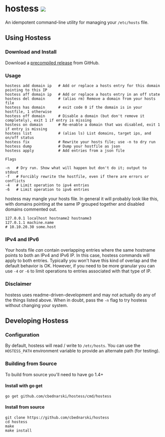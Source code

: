 # hostess [![](https://travis-ci.org/cbednarski/hostess.svg)](https://travis-ci.org/cbednarski/hostess)

An idempotent command-line utility for managing your `/etc/hosts` file.

## Using Hostess

### Download and Install

Download a [precompiled release](https://github.com/cbednarski/hostess/releases) from GitHub.

### Usage

    hostess add domain ip   # Add or replace a hosts entry for this domain pointing to this IP
    hostess aff domain ip   # Add or replace a hosts entry in an off state
    hostess del domain      # (alias rm) Remove a domain from your hosts file
    hostess has domain      # exit code 0 if the domain is in your hostfile, 1 otherwise
    hostess off domain      # Disable a domain (but don't remove it completely), exit 1 if entry is missing
    hostess on domain       # Re-enable a domain that was disabled, exit 1 if entry is missing
    hostess list            # (alias ls) List domains, target ips, and on/off status
    hostess fix             # Rewrite your hosts file; use -n to dry run
    hostess dump            # Dump your hostfile as json
    hostess apply           # Add entries from a json file

    Flags

    -n   # Dry run. Show what will happen but don't do it; output to stdout
    -f   # Forcibly rewrite the hostfile, even if there are errors or conflicts
    -4   # Limit operation to ipv4 entries
    -6   # Limit operation to ipv6 entries

hostess may mangle your hosts file. In general it will probably look like this, with domains pointing at the same IP grouped together and disabled domains commented out.

    127.0.0.1 localhost hostname2 hostname3
    127.0.1.1 machine.name
    # 10.10.20.30 some.host

### IPv4 and IPv6

Your hosts file *can* contain overlapping entries where the same hostname points to both an IPv4 and IPv6 IP. In this case, hostess commands will apply to both entries. Typically you won't have this kind of overlap and the default behavior is OK. However, if you need to be more granular you can use `-4` or `-6` to limit operations to entries associated with that type of IP.

### Disclaimer

hostess uses readme-driven-development and may not actually do any of the things listed above. When in doubt, pass the `-n` flag to try hostess without changing your system.

## Developing Hostess

### Configuration

By default, hostess will read / write to `/etc/hosts`. You can use the `HOSTESS_PATH` environment variable to provide an alternate path (for testing).

### Building from Source

To build from source you'll need to have go 1.4+

#### Install with go get

    go get github.com/cbednarski/hostess/cmd/hostess

#### Install from source

    git clone https://github.com/cbednarski/hostess
    cd hostess
    make
    make install
